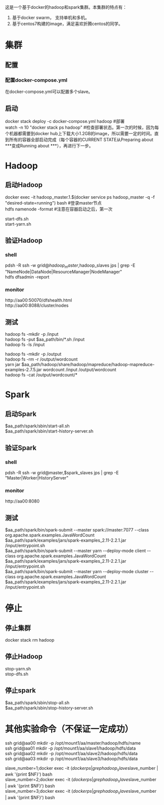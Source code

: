 这是一个基于docker的hadoop和spark集群。本集群的特点有：

1. 基于docker swarm， 支持单机和多机。 
2. 基于centos7构建的image，满足喜欢折腾centos的同学。  


# 集群

## 配置
### 配置docker-compose.yml
在docker-compose.yml可以配置多个slave。


## 启动
docker stack deploy -c docker-compose.yml hadoop  #部署    
watch -n 10 "docker stack ps hadoop"  #检查部署状态。第一次的时候，因为每个机器都需要到docker hub上下载大小1.2GB的image，所以需要一定的时间。直到所有的容器全部启动完成（每个容器的CURRENT STATE从Preparing about \*\*\*变成Running about \*\*\*），再进行下一步。


# Hadoop   
## 启动Hadoop   
docker exec -it hadoop_master.1.$(docker service ps hadoop_master -q -f "desired-state=running") bash  #登录master节点      
hdfs namenode -format      #注意在容器启动之后，第一次  

start-dfs.sh  
start-yarn.sh  


## 验证Hadoop
### shell  
pdsh -R ssh -w grid@$hadoop_master,$hadoop_slaves jps | grep -E "NameNode|DataNode|ResourceManager|NodeManager"    
hdfs dfsadmin -report  

### monitor
http://aa00:50070/dfshealth.html  
http://aa00:8088/cluster/nodes  

## 测试  
hadoop fs -mkdir -p /input  
hadoop fs -put $aa_path/bin/*.sh /input  
hadoop fs -ls /input  

hadoop fs -mkdir -p /output  
hadoop fs -rm -r /output/wordcount  
yarn jar $aa_path/hadoop/share/hadoop/mapreduce/hadoop-mapreduce-examples-2.7.5.jar wordcount /input /output/wordcount  
hadoop fs -cat /output/wordcount/*  


# Spark  
## 启动Spark  
$aa_path/spark/sbin/start-all.sh  
$aa_path/spark/sbin/start-history-server.sh  


## 验证Spark  
### shell  
pdsh -R ssh -w grid@master,$spark_slaves jps | grep -E "Master|Worker|HistoryServer"  

### monitor  
http://aa00:8080  

## 测试
$aa_path/spark/bin/spark-submit --master spark://master:7077 --class org.apache.spark.examples.JavaWordCount $aa_path/spark/examples/jars/spark-examples_2.11-2.2.1.jar /input/entrypoint.sh  
$aa_path/spark/bin/spark-submit --master yarn --deploy-mode client --class org.apache.spark.examples.JavaWordCount $aa_path/spark/examples/jars/spark-examples_2.11-2.2.1.jar /input/entrypoint.sh  
$aa_path/spark/bin/spark-submit --master yarn --deploy-mode cluster --class org.apache.spark.examples.JavaWordCount $aa_path/spark/examples/jars/spark-examples_2.11-2.2.1.jar /input/entrypoint.sh  

# 停止  
## 停止集群  
docker stack rm hadoop  

## 停止Hadoop  
stop-yarn.sh  
stop-dfs.sh  

## 停止spark  
$aa_path/spark/sbin/stop-all.sh  
$aa_path/spark/sbin/stop-history-server.sh  



# 其他实验命令（不保证一定成功） 
ssh grid@aa00 mkdir -p /opt/mount1/aa/master/hadoop/hdfs/name  
ssh grid@aa01 mkdir -p /opt/mount1/aa/slave1/hadoop/hdfs/data  
ssh grid@aa02 mkdir -p /opt/mount1/aa/slave2/hadoop/hdfs/data  
ssh grid@aa03 mkdir -p /opt/mount1/aa/slave3/hadoop/hdfs/data  

slave_number=1;docker exec -it $(docker ps  | grep  hadoop_slave$slave_number | awk '{print $NF}') bash  
slave_number=2;docker exec -it $(docker ps  | grep  hadoop_slave$slave_number | awk '{print $NF}') bash  
slave_number=3;docker exec -it $(docker ps  | grep  hadoop_slave$slave_number | awk '{print $NF}') bash  

